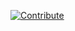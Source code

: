 [![Contribute](https://www.eclipse.org/che/contribute.svg)](https://che.prod-preview.openshift.io/f?url=https://raw.githubusercontent.com/redhat-developer/devfile/master/getting-started/spring-boot/devfile.yaml)
